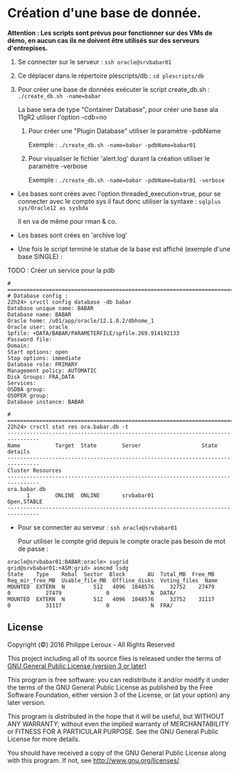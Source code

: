 Création d'une base de donnée.
==============================
**Attention : Les scripts sont prévus pour fonctionner sur des VMs de démo, en
aucun cas ils ne doivent être utilisés sur des serveurs d'entrepises.**

1. Se connecter sur le serveur : `ssh oracle@srvbabar01`

2. Ce déplacer dans le répertoire plescripts/db : `cd plescripts/db`

3. Pour créer une base de données exécuter le script create_db.sh :
`./create_db.sh -name=babar`

	La base sera de type "Container Database", pour créer une base ala 11gR2 utiliser
	l'option -cdb=no

	1. Pour créer une "Plugin Database" utiliser le paramètre -pdbName

		Exemple : `./create_db.sh -name=babar -pdbName=babar01`

	2. Pour visualiser le fichier 'alert.log' durant la création utiliser le paramètre -verbose

		Exemple : `./create_db.sh -name=babar -pdbName=babar01 -verbose`

- Les bases sont crées avec l'option threaded_execution=true, pour se connecter
avec le compte sys il faut donc utiliser la syntaxe : `sqlplus sys/Oracle12 as sysbda`

	Il en va de même pour rman & co.

- Les bases sont crées en 'archive log'

- Une fois le script terminé le statue de la base est affiché (exemple d'une base SINGLE) :

TODO : Créer un service pour la pdb
```
# ==============================================================================
# Database config :
22h24> srvctl config database -db babar
Database unique name: BABAR
Database name: BABAR
Oracle home: /u01/app/oracle/12.1.0.2/dbhome_1
Oracle user: oracle
Spfile: +DATA/BABAR/PARAMETERFILE/spfile.269.914192133
Password file: 
Domain: 
Start options: open
Stop options: immediate
Database role: PRIMARY
Management policy: AUTOMATIC
Disk Groups: FRA,DATA
Services: 
OSDBA group: 
OSOPER group: 
Database instance: BABAR

# ==============================================================================
22h24> crsctl stat res ora.babar.db -t
--------------------------------------------------------------------------------
Name           Target  State        Server                   State details       
--------------------------------------------------------------------------------
Cluster Resources
--------------------------------------------------------------------------------
ora.babar.db
      1        ONLINE  ONLINE       srvbabar01               Open,STABLE
--------------------------------------------------------------------------------
```

- Pour se connecter au serveur : `ssh oracle@srvbabar01`

	Pour utiliser le compte grid depuis le compte oracle pas besoin de mot de passe :
```
oracle@srvbabar01:BABAR:oracle> sugrid
grid@srvbabar01:+ASM:grid> asmcmd lsdg
State    Type    Rebal  Sector  Block       AU  Total_MB  Free_MB  Req_mir_free_MB  Usable_file_MB  Offline_disks  Voting_files  Name
MOUNTED  EXTERN  N         512   4096  1048576     32752    27479                0           27479              0             N  DATA/
MOUNTED  EXTERN  N         512   4096  1048576     32752    31117                0           31117              0             N  FRA/
```


License
-------

Copyright (©) 2016 Philippe Leroux - All Rights Reserved

This project including all of its source files is released under the terms of [GNU General Public License (version 3 or later)](http://www.gnu.org/licenses/gpl.txt)

This program is free software: you can redistribute it and/or modify
it under the terms of the GNU General Public License as published by
the Free Software Foundation, either version 3 of the License, or
(at your option) any later version.

This program is distributed in the hope that it will be useful,
but WITHOUT ANY WARRANTY; without even the implied warranty of
MERCHANTABILITY or FITNESS FOR A PARTICULAR PURPOSE.  See the
GNU General Public License for more details.

You should have received a copy of the GNU General Public License
along with this program.  If not, see <http://www.gnu.org/licenses/>.
